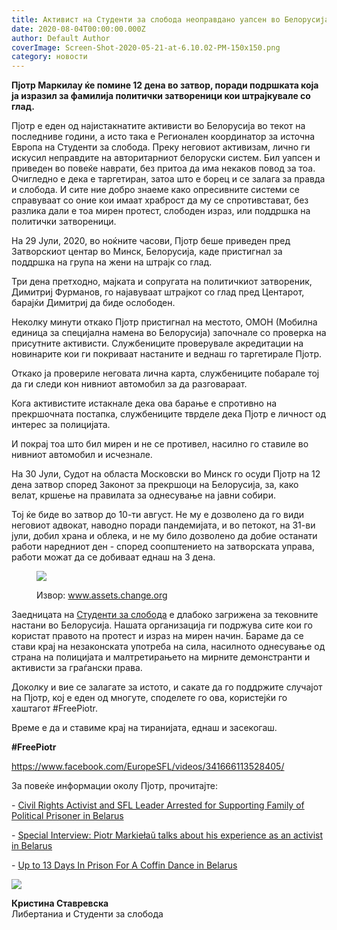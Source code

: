```yaml
---
title: Активист на Студенти за слобода неоправдано уапсен во Белорусија
date: 2020-08-04T00:00:00.000Z
author: Default Author
coverImage: Screen-Shot-2020-05-21-at-6.10.02-PM-150x150.png
category: новости
---
```


**Пјотр Маркилау ќе помине 12 дена во затвор, поради подршката која ја изразил за фамилија политички затвореници кои штрајкувале со глад.**  

Пјотр е еден од најистакнатите активисти во Белорусија во текот на последниве години, а исто така е Регионален координатор за источна Европа на Студенти за слобода. Преку неговиот активизам, лично ги искусил неправдите на авторитарниот белоруски систем. Бил уапсен и приведен во повеќе наврати, без притоа да има некаков повод за тоа. Oчигледно е дека е таргетиран, затоа што е борец и се залага за правда и слобода. И сите ние добро знаеме како опресивните системи се справуваат со оние кои имаат храброст да му се спротивстават, без разлика дали е тоа мирен протест, слободен израз, или поддршка на политички затвореници. 

На 29 Јули, 2020, во ноќните часови, Пјотр беше приведен пред Затворскиот центар во Минск, Белорусија, каде пристигнал за поддршка на група на жени на штрајк со глад.

Три дена претходно, мајката и сопругата на политичкиот затвореник, Димитриј Фурманов, го најавуваат штрајкот со глад пред Центарот, барајќи Димитриј да биде ослободен.

Неколку минути откако Пјотр пристигнал на местото, ОМОН (Мобилна единица за специјална намена во Белорусија) започнале со проверка на присутните активисти. Службениците проверувале акредитации на новинарите кои ги покриваат настаните и веднаш го таргетирале Пјотр. 

Откако ја провериле неговата лична карта, службениците побарале тој да ги следи кон нивниот автомобил за да разговараат.

Кога активистите истакнале дека ова барање е спротивно на прекршочната постапка, службениците тврделе дека Пјотр е личност од интерес за полицијата.

И покрај тоа што бил мирен и не се противел, насилно го ставиле во нивниот автомобил и исчезнале.

На 30 Јули, Судот на областа Московски во Минск го осуди Пјотр на 12 дена затвор според Законот за прекршоци на Белорусија, за, како велат, кршење на правилата за однесување на јавни собири.

Тој ќе биде во затвор до 10-ти август. Не му е дозволено да го види неговиот адвокат, наводно поради пандемијата, и во петокот, на 31-ви јули, добил храна и облека, и не му било дозволено да добие останати работи наредниот ден - според соопштението на затворската управа, работи можат да се добиваат еднаш на 3 дена.   

<figure>

![](https://assets.change.org/photos/3/yg/ot/pQYgOtPRFjEtMXX-1600x900-noPad.jpg?1509468184)

<figcaption>

Извор: www.assets.change.org

</figcaption>

</figure>

Заедницата на [Студенти за слобода](https://studentsforliberty.org/europe) е длабоко загрижена за тековните настани во Белорусија. Нашата организација ги подржува сите кои го користат правото на протест и израз на мирен начин. Бараме да се стави крај на незаконската употреба на сила, насилното однесување од страна на полицијата и малтретирањето на мирните демонстранти и активисти за граѓански права. 

Доколку и вие се залагате за истото, и сакате да го поддржите случајот на Пјотр, кој е еден од многуте, споделете го ова, користејќи го хаштагот #FreePiotr.

Време е да и ставиме крај на тиранијата, еднаш и засекогаш.

**#FreePiotr**  

https://www.facebook.com/EuropeSFL/videos/341666113528405/

За повеќе информации околу Пјотр, прочитајте:

\- [Civil Rights Activist and SFL Leader Arrested for Supporting Family of Political Prisoner in Belarus](https://studentsforliberty.org/north-america/blog/civil-rights-activist-arrested-for-supporting-family-of-political-prisoner/)

\- [Special Interview: Piotr Markiełaŭ talks about his experience as an activist in Belarus](https://studentsforliberty.org/north-america/blog/special-interview-piotr-markielau-activist-in-belarus/)

\- [Up to 13 Days In Prison For A Coffin Dance in Belarus](https://studentsforliberty.org/north-america/blog/up-to-13-days-in-prison-for-a-coffin-dance-in-belarus/)  

![](http://libertaniabackup.local/wp-content/uploads/2020/05/Screen-Shot-2020-05-21-at-6.10.02-PM-150x150.png)

**Кристина Ставревска**  
Либертаниа и Студенти за слобода

